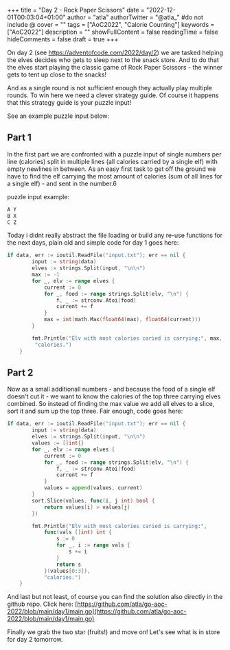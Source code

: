 +++
title = "Day 2 - Rock Paper Scissors"
date = "2022-12-01T00:03:04+01:00"
author = "atla"
authorTwitter = "@atla_" #do not include @
cover = ""
tags = ["AoC2022", "Calorie Counting"]
keywords = ["AoC2022"]
description = ""
showFullContent = false
readingTime = false
hideComments = false
draft = true
+++

On day 2 (see https://adventofcode.com/2022/day/2) we are tasked helping the elves decides who gets to sleep next to the snack store. And to do that the elves start playing the classic game of Rock Paper Scissors - the winner gets to tent up close to the snacks!

And as a single round is not sufficient enough they actually play multiple rounds. To win here we need a clever strategy guide. Of course it happens that this strategy guide is your puzzle input! 

See an example puzzle input below:


## Part 1

In the first part we are confronted with a puzzle input of single numbers per line (calories) split in multiple lines (all calories carried by a single elf) with empty newlines in between. As an easy first task to get off the ground we have to find the elf carrying the most amount of calories (sum of all lines for a single elf) - and sent in the number.6

puzzle input example:
```go {linenos=table, style=dracula}
A Y
B X
C Z
```



Today i didnt really abstract the file loading or build any re-use functions for the next days, plain old and simple code for day 1 goes here:

```go {linenos=table, style=dracula}
if data, err := ioutil.ReadFile("input.txt"); err == nil {
		input := string(data)
		elves := strings.Split(input, "\n\n")
		max := -1
		for _, elv := range elves {
			current := 0
			for _, food := range strings.Split(elv, "\n") {
				f, _ := strconv.Atoi(food)
				current += f
			}
			max = int(math.Max(float64(max), float64(current)))
		}

		fmt.Println("Elv with most calories caried is carrying:", max,
		 "calories.")
	}
```

## Part 2

Now as a small additionall numbers - and because the food of a single elf doesn't cut it - we want to know the calories of the top three carrying elves combined. So instead of finding the max value we add all elves to a slice, sort it and sum up the top three. Fair enough, code goes here:


```go {linenos=table, style=dracula}
if data, err := ioutil.ReadFile("input.txt"); err == nil {
		input := string(data)
		elves := strings.Split(input, "\n\n")
		values := []int{}
		for _, elv := range elves {
			current := 0
			for _, food := range strings.Split(elv, "\n") {
				f, _ := strconv.Atoi(food)
				current += f
			}
			values = append(values, current)
		}
		sort.Slice(values, func(i, j int) bool {
			return values[i] > values[j]
		})

		fmt.Println("Elv with most calories caried is carrying:",
			func(vals []int) int {
				s := 0
				for _, i := range vals {
					s += i
				}
				return s
			}(values[0:3]),
			"calories.")
	}

```

And last but not least, of course you can find the solution also directly in the github repo. Click here: [https://github.com/atla/go-aoc-2022/blob/main/day1/main.go](https://github.com/atla/go-aoc-2022/blob/main/day1/main.go)

Finally we grab the two star (fruits!) and move on! Let's see what is in store for day 2 tomorrow.